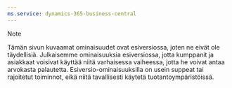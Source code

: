 ```yaml
---
ms.service: dynamics-365-business-central
---
```

> [!Note]
> Tämän sivun kuvaamat ominaisuudet ovat esiversiossa, joten ne eivät ole täydellisiä. Julkaisemme ominaisuuksia esiversiossa, jotta kumppanit ja asiakkaat voisivat käyttää niitä varhaisessa vaiheessa, jotta he voivat antaa arvokasta palautetta. Esiversio-ominaisuuksilla on usein suppeat tai rajoitetut toiminnot, eikä niitä tavallisesti käytetä tuotantoympäristöissä.